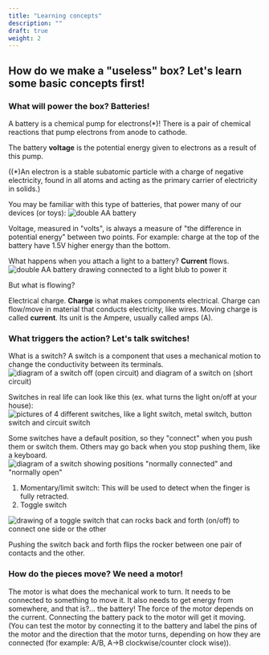 ```yaml
---
title: "Learning concepts"
description: ""
draft: true
weight: 2
---
```

## How do we make a "useless" box? Let's learn some basic concepts first!

### What will power the box? Batteries!
A battery is a chemical pump for electrons(*)! There is a pair of chemical reactions that pump electrons from anode to cathode. 

The battery **voltage** is the potential energy given to electrons as a result of this pump.  

((\*)An electron is a stable subatomic particle with a charge of negative electricity, found in all atoms and acting as the primary carrier of electricity in solids.)

You may be familiar with this type of batteries, that power many of our devices (or toys):
![double AA battery](../img/regularBattery.jpg)

Voltage, measured in "volts", is always a measure of "the difference in potential energy" between two points. For example: charge at the top of the battery have 1.5V higher energy than the bottom.

What happens when you attach a light to a battery? **Current** flows.
![double AA battery drawing connected to a light blub to power it](../img/batteryPoweringLightBulb.png)

But what is flowing?

Electrical charge. **Charge** is what makes components electrical. Charge can flow/move in material that conducts electricity, like wires. 
Moving charge is called **current**. Its unit is the Ampere, usually called amps (A). 

### What triggers the action? Let's talk switches!
What is a switch? A switch is a component that uses a mechanical motion to change the conductivity between its terminals.
![diagram of a switch off (open circuit) and diagram of a switch on (short circuit)](../img/off_onSwitch.png)

Switches in real life can look like this (ex. what turns the light on/off at your house):
![pictures of 4 different switches, like a light switch, metal switch, button switch and circuit switch](../img/differentTypesOfSwitches.png)

Some switches have a default position, so they "connect" when you push them or switch them. Others may go back when you stop pushing them, like a keyboard.
![diagram of a switch showing positions "normally connected" and "normally open"](../img/diagramNCNO.png)

1.	Momentary/limit switch: This will be used to detect when the finger is fully retracted.
2.	Toggle switch

![drawing of a toggle switch that can rocks back and forth (on/off) to connect one side or the other ](../img/toggleSwitchDiagram.png)

Pushing the switch back and forth flips the rocker between one pair of contacts and the other.

### How do the pieces move? We need a motor!
The motor is what does the mechanical work to turn. It needs to be connected to something to move it. It also needs to get energy from somewhere, and that is?... the battery! 
The force of the motor depends on the current.
Connecting the battery pack to the motor will get it moving. 
(You can test the motor by connecting it to the battery and label the pins of the motor and the direction that the motor turns, depending on how they are connected (for example: A/B, A->B clockwise/counter clock wise)).